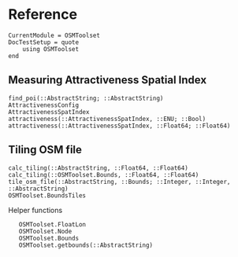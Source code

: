 Reference
=========

```@meta
CurrentModule = OSMToolset
DocTestSetup = quote
    using OSMToolset
end
```

Measuring Attractiveness Spatial Index
---------------------
```@docs
find_poi(::AbstractString; ::AbstractString)
AttractivenessConfig
AttractivenessSpatIndex
attractiveness(::AttractivenessSpatIndex, ::ENU; ::Bool)
attractiveness(::AttractivenessSpatIndex, ::Float64; ::Float64)
```

Tiling OSM file
------------------
```@docs
calc_tiling(::AbstractString, ::Float64, ::Float64) 
calc_tiling(::OSMToolset.Bounds, ::Float64, ::Float64)
tile_osm_file(::AbstractString, ::Bounds; ::Integer, ::Integer, ::AbstractString)
OSMToolset.BoundsTiles
```

Helper functions
```@docs
   OSMToolset.FloatLon
   OSMToolset.Node
   OSMToolset.Bounds
   OSMToolset.getbounds(::AbstractString)
```
